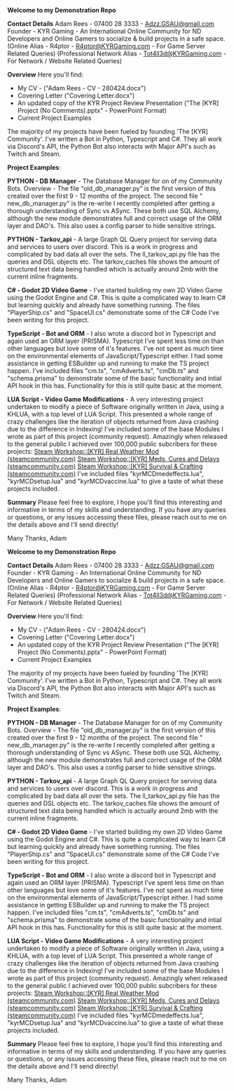 **Welcome to my Demonstration Repo**

**Contact Details**
Adam Rees - 07400 28 3333 - Adzz.GSAU@gmail.com
Founder - KYR Gaming - An International Online Community for ND Developers and Online Gamers to socialize & build projects in a safe space.
(Online Alias - R4ptor - R4ptor@KYRGaming.com - For Game Server Related Queries)
(Professional Network Alias - Tot4ll3d@KYRGaming.com - For Network / Website Related Queries)

**Overview**
Here you'll find:

- My CV - ("Adam Rees - CV - 280424.docx")
- Covering Letter ("Covering Letter.docx")
- An updated copy of the KYR Project Review Presentation ("The [KYR] Project (No Comments).pptx" - PowerPoint Format)
- Current Project Examples

The majority of my projects have been fueled by founding 'The [KYR] Community'. I've written a Bot in Python, Typescript and C#. They all work via Discord's API, the Python Bot also interacts with Major API's such as Twitch and Steam.

**Project Examples**:

**PYTHON - DB Manager** - The Database Manager for on of my Community Bots.
Overview - The file "old_db_manager.py" is the first version of this created over the first 9 - 12 months of the project. The second file " new_db_manager.py" is the re-write I recently completed after getting a thorough understanding of Sync vs ASync. These both use SQL Alchemy, although the new module demonstrates full and correct usage of the ORM layer and DAO's. This also uses a config parser to hide sensitive strings.

**PYTHON - Tarkov_api** - A large Graph QL Query project for serving data and services to users over discord. This is a work in progress and complicated by bad data all over the sets. The ll_tarkov_api.py file has the queries and DSL objects etc. The tarkov_caches file shows the amount of structured text data being handled which is actually around 2mb with the current inline fragments.

**C# - Godot 2D Video Game** - I've started building my own 2D Video Game using the Godot Engine and C#. This is quite a complicated way to learn C# but learning quickly and already have something running. The files "PlayerShip.cs" and "SpaceUI.cs" demonstrate some of the C# Code I've been writing for this project.

**TypeScript - Bot and ORM** - I also wrote a discord bot in Typescript and again used an ORM layer (PRISMA). Typescript I've spent less time on than other languages but love some of it's features. I've not spent as much time on the environmental elements of JavaScript/Typescript either. I had some assistance in getting ESBuilder up and running to make the TS project happen. I've included files "cm.ts", "cmAdverts.ts", "cmDb.ts" and "schema.prisma" to demonstrate some of the basic functionality and intial API hook in this has. Functionality for this is still quite basic at the moment.

**LUA Script - Video Game Modifications** - A very interesting project undertaken to modify a piece of Software originally written in Java, using a KHLUA, with a top level of LUA Script. This presented a whole range of crazy challenges like the iteration of objects returned from Java crashing due to the difference in Indexing! I've included some of the base Modules I wrote as part of this project (community request). 
Amazingly when released to the general public I achieved over 100,000 public subcribers for these projects:
[Steam Workshop::\[KYR\] Real Weather Mod (steamcommunity.com)](https://steamcommunity.com/sharedfiles/filedetails/?id=3051276857)
[Steam Workshop::\[KYR\] Meds, Cures and Delays (steamcommunity.com)](https://steamcommunity.com/sharedfiles/filedetails/?id=3029240588)
[Steam Workshop::\[KYR\] Survival & Crafting (steamcommunity.com)](https://steamcommunity.com/sharedfiles/filedetails/?id=2935985690)
I've included files "kyrMCDmedeffects.lua", "kyrMCDsetup.lua" and "kyrMCDvaccine.lua" to give a taste of what these projects included.


**Summary**
Please feel free to explore, I hope you'll find this interesting and informative in terms of my skills and understanding. If you have any queries or questions, or any issues accessing these files, please reach out to me on the details above and I'll send directly!

Many Thanks,
Adam

**Welcome to my Demonstration Repo**

**Contact Details**
Adam Rees - 07400 28 3333 - Adzz.GSAU@gmail.com
Founder - KYR Gaming - An International Online Community for ND Developers and Online Gamers to socialize & build projects in a safe space.
(Online Alias - R4ptor - R4ptor@KYRGaming.com - For Game Server Related Queries)
(Professional Network Alias - Tot4ll3d@KYRGaming.com - For Network / Website Related Queries)

**Overview**
Here you'll find:

- My CV - ("Adam Rees - CV - 280424.docx")
- Covering Letter ("Covering Letter.docx")
- An updated copy of the KYR Project Review Presentation ("The [KYR] Project (No Comments).pptx" - PowerPoint Format)
- Current Project Examples

The majority of my projects have been fueled by founding 'The [KYR] Community'. I've written a Bot in Python, Typescript and C#. They all work via Discord's API, the Python Bot also interacts with Major API's such as Twitch and Steam.

**Project Examples**:

**PYTHON - DB Manager** - The Database Manager for on of my Community Bots.
Overview - The file "old_db_manager.py" is the first version of this created over the first 9 - 12 months of the project. The second file " new_db_manager.py" is the re-write I recently completed after getting a thorough understanding of Sync vs ASync. These both use SQL Alchemy, although the new module demonstrates full and correct usage of the ORM layer and DAO's. This also uses a config parser to hide sensitive strings.

**PYTHON - Tarkov_api** - A large Graph QL Query project for serving data and services to users over discord. This is a work in progress and complicated by bad data all over the sets. The ll_tarkov_api.py file has the queries and DSL objects etc. The tarkov_caches file shows the amount of structured text data being handled which is actually around 2mb with the current inline fragments.

**C# - Godot 2D Video Game** - I've started building my own 2D Video Game using the Godot Engine and C#. This is quite a complicated way to learn C# but learning quickly and already have something running. The files "PlayerShip.cs" and "SpaceUI.cs" demonstrate some of the C# Code I've been writing for this project.

**TypeScript - Bot and ORM** - I also wrote a discord bot in Typescript and again used an ORM layer (PRISMA). Typescript I've spent less time on than other languages but love some of it's features. I've not spent as much time on the environmental elements of JavaScript/Typescript either. I had some assistance in getting ESBuilder up and running to make the TS project happen. I've included files "cm.ts", "cmAdverts.ts", "cmDb.ts" and "schema.prisma" to demonstrate some of the basic functionality and intial API hook in this has. Functionality for this is still quite basic at the moment.

**LUA Script - Video Game Modifications** - A very interesting project undertaken to modify a piece of Software originally written in Java, using a KHLUA, with a top level of LUA Script. This presented a whole range of crazy challenges like the iteration of objects returned from Java crashing due to the difference in Indexing! I've included some of the base Modules I wrote as part of this project (community request). 
Amazingly when released to the general public I achieved over 100,000 public subcribers for these projects:
[Steam Workshop::\[KYR\] Real Weather Mod (steamcommunity.com)](https://steamcommunity.com/sharedfiles/filedetails/?id=3051276857)
[Steam Workshop::\[KYR\] Meds, Cures and Delays (steamcommunity.com)](https://steamcommunity.com/sharedfiles/filedetails/?id=3029240588)
[Steam Workshop::\[KYR\] Survival & Crafting (steamcommunity.com)](https://steamcommunity.com/sharedfiles/filedetails/?id=2935985690)
I've included files "kyrMCDmedeffects.lua", "kyrMCDsetup.lua" and "kyrMCDvaccine.lua" to give a taste of what these projects included.


**Summary**
Please feel free to explore, I hope you'll find this interesting and informative in terms of my skills and understanding. If you have any queries or questions, or any issues accessing these files, please reach out to me on the details above and I'll send directly!

Many Thanks,
Adam